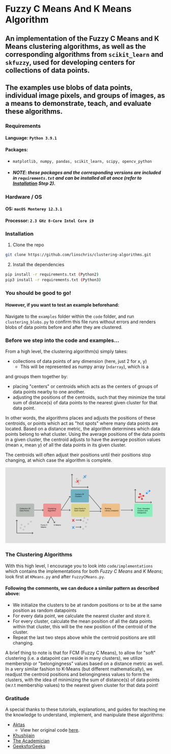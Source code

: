 # Fuzzy C Means And K Means Algorithm
## An implementation of the Fuzzy C Means and K Means clustering algorithms, as well as the corresponding algorithms from `scikit_learn` and `skfuzzy`, used for developing centers for collections of data points. 

## The examples use blobs of data points, individual image pixels, and groups of images, as a means to demonstrate, teach, and evaluate these algorithms.

### Requirements

#### Language: `Python 3.9.1`

#### Packages: 
- `matplotlib, numpy, pandas, scikit_learn, scipy, opencv_python`
- ##### NOTE: these packages and the corresponding versions are included in `requirements.txt` and can be installed all at once (refer to [Installation](#installation) Step 2).

### Hardware / OS

#### OS: `macOS Monterey 12.3.1`

#### Processor: `2.3 GHz 8-Core Intel Core i9`

### Installation

1. Clone the repo
```sh
git clone https://github.com/linschris/clustering-algorithms.git
```
2. Install the dependencies
```sh
pip install -r requirements.txt (Python2)
pip3 install -r requirements.txt (Python3)
```
### You should be good to go!

#### However, if you want to test an example beforehand:

Navigate to the `examples` folder within the `code` folder, and run `clustering_blobs.py` to confirm 
this file runs without errors and renders blobs of data points before and after they are clustered.

### Before we step into the code and examples...

From a high level, the clustering algorithm(s) simply takes:
- collections of data points of any dimension (here, just 2 for x, y)
    - This will be represented as numpy array (`ndarray`), which is a 

and groups them together by:
- placing "centers" or centroids which acts as the centers of groups of data points nearby to one another.
- adjusting the positions of the centroids, such that they minimize the total sum of distance(s) of data points to 
the nearest given cluster for that data point.
 
In other words, the algorithms places and adjusts the positions of these centroids, or points which act as "hot spots" where many data points are located. Based on a distance metric, the algorithm determines which data points belong to what cluster. Using the average positions of the data points in a given cluster, the centroid adjusts to have the average position values (mean x, mean y) of all the data points in its given cluster.

The centroids will often adjust their positions until their positions stop changing, at which case the algorithm is complete.

![High Level Clustering](readme_images/high_level_clustering.png)

### The Clustering Algorithms

With this high level, I encourage you to look into `code/implementations` which contains the implementations for both *Fuzzy C Means* and *K Means*; look first at `KMeans.py` and after `FuzzyCMeans.py`.

#### Following the comments, we can deduce a similar pattern as described above:
- We initialize the clusters to be at random positions or to be at the same position as random datapoints
- For every data point, we calculate the nearest cluster and store it.
- For every cluster, calculate the mean position of all the data points within that cluster, this will be the new position of the centroid of the cluster.
- Repeat the last two steps above while the centroid positions are still changing.

A brief thing to note is that for FCM (Fuzzy C Means), to allow for "soft" clustering (i.e. a datapoint can reside in many clusters), we utilize membership or "belongingness" values based on a distance metric as well. In a very similar fashion to K-Means (but different mathematically), we readjust the centroid positions and belongingness values to form the clusters, with the idea of minimizing the sum of distance(s) of data points (w.r.t membership values) to the nearest given cluster for that data point!


### Gratitude

A special thanks to these tutorials, explanations, and guides for teaching me the
knowledge to understand, implement, and manipulate these algorithms:
* [Aktas](https://towardsdatascience.com/image-segmentation-with-clustering-b4bbc98f2ee6)
    * View her original code [here](https://github.com/YCAyca/Image-Segmentation/tree/main/Clustering).
* [Khushijain](https://medium.com/nerd-for-tech/k-means-python-implementation-from-scratch-8400f30b8e5c)
* [The Academician](https://www.youtube.com/watch?v=FA-hJBu5Bkc&t=1469s)
* [GeeksforGeeks](https://www.geeksforgeeks.org/ml-fuzzy-clustering/)

[//]: # (TODO: Add other tutorials I find and a tutorial for evaluation.)